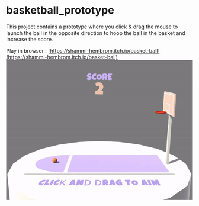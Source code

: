 # basketball_prototype

This project contains a prototype where you click & drag the mouse to launch the ball in the opposite direction to hoop the ball in the basket and increase the score.

Play in browser : [https://shammi-hembrom.itch.io/basket-ball](https://shammi-hembrom.itch.io/basket-ball)
![](basket_ball.gif)
